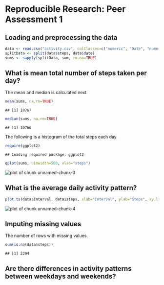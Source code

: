 # Reproducible Research: Peer Assessment 1


## Loading and preprocessing the data


```r
data <- read.csv("activity.csv", colClasses=c("numeric", "Date", "numeric"))
splitData <- split(data$steps, data$date)
sums <- sapply(splitData, sum, rm.na=TRUE)
```
## What is mean total number of steps taken per day?
The mean and median is calculated next

```r
mean(sums, na.rm=TRUE)
```

```
## [1] 10767
```

```r
median(sums, na.rm=TRUE)
```

```
## [1] 10766
```

The following is a histogram of the total steps each day.

```r
require(ggplot2)
```

```
## Loading required package: ggplot2
```

```r
qplot(sums, binwidth=500, xlab="steps")
```

![plot of chunk unnamed-chunk-3](figure/unnamed-chunk-3.png) 


## What is the average daily activity pattern?

```r
plot.ts(data$interval, data$steps, xlab="Interval", ylab="Steps", xy.lines=TRUE)
```

![plot of chunk unnamed-chunk-4](figure/unnamed-chunk-4.png) 

## Imputing missing values
The number of rows with missing values.

```r
sum(is.na(data$steps))
```

```
## [1] 2304
```



## Are there differences in activity patterns between weekdays and weekends?
